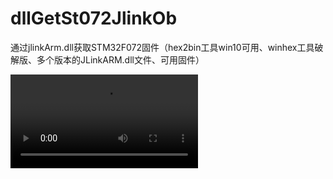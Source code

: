# dllGetSt072JlinkOb
通过jlinkArm.dll获取STM32F072固件（hex2bin工具win10可用、winhex工具破解版、多个版本的JLinkARM.dll文件、可用固件）

<video src="./在jlinkARM.dll中提取Jlink072固件2.avi" controls="controls">
your browser does not support the video tag
</video>
